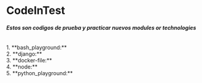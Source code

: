 # CodeInTest
#### *Estos son codigos de prueba y practicar nuevos modules or technologies*
<br>
1. **bash_playground:** 
</br>
2. **django:**
</br>
3. **docker-file:**
</br>
4. **node:**
</br>
5. **python_playground:**
</br>
